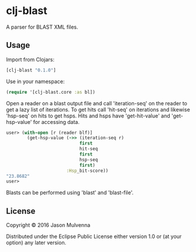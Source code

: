 # clj-blast

A parser for BLAST XML files.

## Usage

Import from Clojars:

```clojure
[clj-blast "0.1.0"]
```

Use in your namespace:

```clojure
(require '[clj-blast.core :as bl])
```

Open a reader on a blast output file and call 'iteration-seq' on the
reader to get a lazy list of iterations. To get hits call 'hit-seq' on
iterations and likewise 'hsp-seq' on hits to get hsps. Hits and hsps
have 'get-hit-value' and 'get-hsp-value' for accessing data. 

```clojure
user> (with-open [r (reader blf)]
        (get-hsp-value (->> (iteration-seq r)
                            first
                            hit-seq
                            first
                            hsp-seq
                            first)
                       :Hsp_bit-score))
"23.8682"
user>
```

Blasts can be performed using 'blast' and 'blast-file'.

## License

Copyright © 2016 Jason Mulvenna

Distributed under the Eclipse Public License either version 1.0 or (at
your option) any later version.
